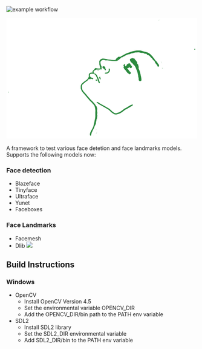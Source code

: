 ![example workflow](https://github.com/abhilb/mukham/actions/workflows/cmake.yml/badge.svg)

![logo](logo.png)

A framework to test various face detetion and face landmarks models. 
Supports the following models now:

### Face detection

- Blazeface
- Tinyface
- Ultraface
- Yunet
- Faceboxes

### Face Landmarks

- Facemesh
- Dlib
![](assets/screenshot.gif)

## Build Instructions
### Windows
* OpenCV
    * Install OpenCV Version 4.5
    * Set the environmental variable OPENCV_DIR
    * Add the OPENCV_DIR/bin path to the PATH env variable
* SDL2
    * Install SDL2 library
    * Set the SDL2_DIR environmental variable
    * Add SDL2_DIR/bin to the PATH env variable
